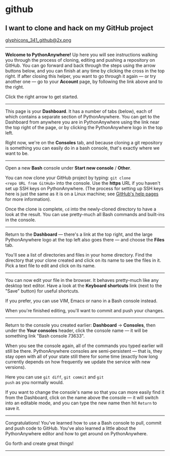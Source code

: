 github
======

I want to clone and hack on my GitHub project
---------------------------------------------

glyphicons_341_github@2x.png

----

<p>
<b>Welcome to PythonAnywhere!</b>  Up here you will see instructions
walking you through the process of cloning, editing and pushing a repository
on GitHub.
You can go forward and back through the steps using the arrow buttons
below, and you can finish at any time by clicking the cross in the top
right.  If
after closing this helper, you want to go through it again &mdash; or try
another one &mdash; go to your
<b>Account</b> page, by following the link above and to the right.
</p>
<p>
Click the right arrow to get started.
</p>

----


<p>
This page is your <b>Dashboard</b>.  It has a number of tabs (below),
each of which contains a separate section of PythonAnywhere.  You can
get to the Dashboard from anywhere you are in PythonAnywhere using the
link near the top right of the page, or by clicking
the PythonAnywhere logo in the top left.
</p>
<p>
Right now, we're on the <b>Consoles</b> tab, and because cloning
a git repository is something you can easily do in a bash console,
that's exactly where we want to be.
</p>

----


<p>Open a new <b>Bash</b> console under <b>Start new console</b> /
<b>Other</b>.</p>
<p>
You can now clone your GitHub project by typing: <code>git clone
&lt;repo URL from GitHub&gt;</code> into the console. Use the
<b>https</b> URL if you haven't set up SSH keys on PythonAnywhere.
(The process for setting up SSH keys here is just the same as it
is on a Linux machine; see
<a href="https://help.github.com/articles/generating-ssh-keys">GitHub's help pages</a>
for more information).
</p>
<p>
Once the clone is complete, <code>cd</code> into the newly-cloned
directory to have a look at the result. You can use pretty-much all
Bash commands and built-ins in the console.</p>

----


<p>Return to the <b>Dashboard</b> &mdash; there's a link at the top right,
and the large PythonAnywhere logo at the top left also goes there &mdash; and choose the
<b>Files</b> tab. </p><p>You'll see a list of directories and files in
your home directory. Find the directory that your clone created and
click on its name to see the files in it. Pick a text file to edit
and click on its name.</p>

----


<p> You can now edit your file in the browser. It behaves
pretty-much like any desktop text editor. Have a look at the
<b>Keyboard shortcuts</b> link (next to the "Save" button) for useful shortcuts.</p>
<p> If you
prefer, you can use VIM, Emacs or nano in a Bash console instead.
</p>
<p>When you're finished editing, you'll want to commit and push your
changes. </p>

----


<p> Return to the console you created earlier: <b>Dashboard</b> ->
<b>Consoles</b>, then under the <b>Your consoles</b> header,
click the console name &mdash; it will be something link
"Bash console 73633".</p>
<p>
When you see the console again, all of the commands
you typed earlier will still be there.  PythonAnywhere consoles are
semi-persistent &mdash; that is, they stay open with all of your
state still there for some time (exactly how long  currently
depends on how frequently we update the service with new versions).
</p>
<p>Here you can use
<code>git diff</code>, <code>git commit</code> and <code>git
push</code> as you normally would. </p>
<p>
If you want to change the console's name so that you can more easily
find it from the Dashboard, click on the name above the console
&mdash; it will switch into an editable mode, and you can type the
new name then hit <code>Return</code> to save it.

----


<p>
Congratulations! You've learned how to use a Bash console to pull, commit and push
code to GitHub. You've also learned a little about the PythonAnywhere editor and
how to get around on PythonAnywhere.
</p>
<p>
Go forth and create great things!
</p>

----



